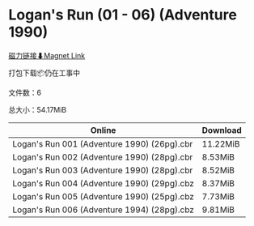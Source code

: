 # Logan's Run (01 - 06) (Adventure 1990)

[磁力链接⬇Magnet Link](magnet:?xt=urn:btih:96e97be30d51b9ed7be8681a543e6ece05e5045d&dn=Logan%27s%20Run%20%2801%20-%2006%29%20%28Adventure%201990%29)

打包下载📦仍在工事中

文件数：6

总大小：54.17MiB

Online | Download
--- | ---
Logan's Run 001 (Adventure 1990) (26pg).cbr | 11.22MiB
Logan's Run 002 (Adventure 1990) (28pg).cbr | 8.53MiB
Logan's Run 003 (Adventure 1990) (28pg).cbr | 8.52MiB
Logan's Run 004 (Adventure 1990) (29pg).cbz | 8.37MiB
Logan's Run 005 (Adventure 1990) (25pg).cbz | 7.73MiB
Logan's Run 006 (Adventure 1994) (28pg).cbz | 9.81MiB